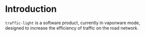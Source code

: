 # Introduction

`traffic-light` is a software product, currently in vaporware mode, designed to increase the efficiency of traffic on the road network.
